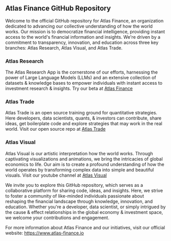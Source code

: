 ## Atlas Finance GitHub Repository

Welcome to the official GitHub repository for Atlas Finance, an organization dedicated to advancing our collective understanding of how the world works. Our mission is to democratize financial intelligence, providing instant access to the world's financial information and insights. We're driven by a commitment to transparency, innovation, and education across three key branches: Atlas Research, Atlas Visual, and Atlas Trade.

### Atlas Research
The Atlas Research App is the cornerstone of our efforts, harnessing the power of Large Language Models (LLMs) and an extensive collection of datasets & knowledge bases to empower individuals with instant access to investment research & insights. Try our beta at [Atlas Finance](https://www.atlas-finance.io)

### Atlas Trade
Atlas Trade is an open source training ground for quantitative strategies. Here developers, data scientists, quants, & investors can contribute, share ideas, get boilerplate code and explore strategies that may work in the real world. Visit our open source repo at [Atlas Trade](https://github.com/atlas-finance-io/atlas_trade)

### Atlas Visual
Atlas Visual is our artistic interpretation how the world works. Through captivating visualizations and animations, we bring the intricacies of global economics to life. Our aim is to create a profound understanding of how the world operates by transforming complex data into simple and beautiful visuals. Visit our youtube channel at [Atlas Visual](https://www.youtube.com/channel/UC3LXWACD6Ga3-citvazXNOg)

We invite you to explore this GitHub repository, which serves as a collaborative platform for sharing code, ideas, and insights. Here, we strive to foster a community of like-minded individuals passionate about reshaping the financial landscape through knowledge, innovation, and education. Whether you're a developer, data scientist, or simply intrigued by the cause & effect relationships in the global economy & investment space, we welcome your contributions and engagement.

For more information about Atlas Finance and our initiatives, visit our official website: https://www.atlas-finance.io

